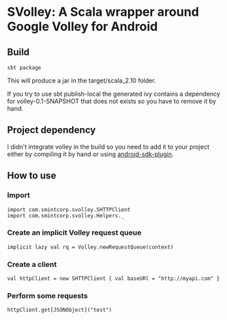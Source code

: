 # SVolley: A Scala wrapper around Google Volley for Android 

## Build

    sbt package

This will produce a jar in the target/scala_2.10 folder.

If you try to use sbt publish-local the generated ivy contains a dependency for volley-0.1-SNAPSHOT that does not exists so you have to remove it by hand.

## Project dependency

I didn't integrate volley in the build so you need to add it to your project either by compiling it by hand or using [android-sdk-plugin](https://github.com/pfn/android-sdk-plugin).

## How to use

### Import 

    import com.smintcorp.svolley.SHTTPClient
    import com.smintcorp.svolley.Helpers._

### Create an implicit Volley request queue

    implicit lazy val rq = Volley.newRequestQueue(context)

### Create a client

    val httpClient = new SHTTPClient { val baseURl = "http://myapi.com" }

### Perform some requests
   
    httpClient.get[JSONObject]("test")

